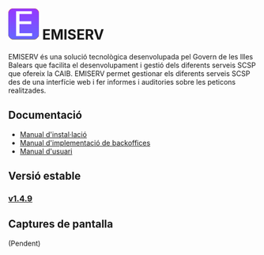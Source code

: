 # ![Logo](https://github.com/GovernIB/emiserv/raw/master/assets/emiserv_logo.png) EMISERV
EMISERV és una solució tecnològica desenvolupada pel Govern de les Illes Balears que facilita el desenvolupament i gestió dels diferents serveis SCSP que ofereix la CAIB. EMISERV permet gestionar els diferents serveis SCSP des de una interfície web i fer informes i auditories sobre les peticons realitzades.
## <a name="docs"></a> Documentació
* [Manual d'instal·lació](https://github.com/GovernIB/emiserv/raw/emiserv-1.4/doc/odt/00_emiserv_instalar.odt)
* [Manual d'implementació de backoffices](https://github.com/GovernIB/emiserv/raw/emiserv-1.4/doc/odt/01_emiserv_backoffice.odt)
* [Manual d'usuari](https://github.com/GovernIB/pinbal/raw/pinbal-1.4/doc/odt/02_emiserv_usuari.odt)
## <a name="v_estable"></a> Versió estable
### [v1.4.9](https://github.com/GovernIB/emiserv/releases/tag/v1.4.9)
## <a name="captures"></a> Captures de pantalla
(Pendent)